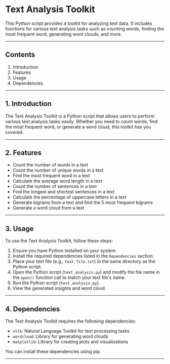 # Text Analysis Toolkit

This Python script provides a toolkit for analyzing text data. 
It includes functions for various text analysis tasks such as counting words, finding the most frequent word, generating word clouds, and more.

---

## Contents

1. Introduction
2. Features
3. Usage
4. Dependencies

---

## 1. Introduction

The Text Analysis Toolkit is a Python script that allows users to perform various text analysis tasks easily. 
Whether you need to count words, find the most frequent word, or generate a word cloud, this toolkit has you covered.

---

## 2. Features

- Count the number of words in a text
- Count the number of unique words in a text
- Find the most frequent word in a text
- Calculate the average word length in a text
- Count the number of sentences in a text
- Find the longest and shortest sentences in a text
- Calculate the percentage of uppercase letters in a text
- Generate bigrams from a text and find the 5 most frequent bigrams
- Generate a word cloud from a text

---

## 3. Usage

To use the Text Analysis Toolkit, follow these steps:

1. Ensure you have Python installed on your system.
2. Install the required dependencies listed in the `Dependencies` section.
3. Place your text file (e.g., `text_file.txt`) in the same directory as the Python script.
4. Open the Python script (`text_analysis.py`) and modify the file name in the `open()` function call to match your text file's name.
5. Run the Python script (`text_analysis.py`).
6. View the generated insights and word cloud.

---

## 4. Dependencies

The Text Analysis Toolkit requires the following dependencies:

- `nltk`: Natural Language Toolkit for text processing tasks
- `wordcloud`: Library for generating word clouds
- `matplotlib`: Library for creating plots and visualizations

You can install these dependencies using pip.

---

